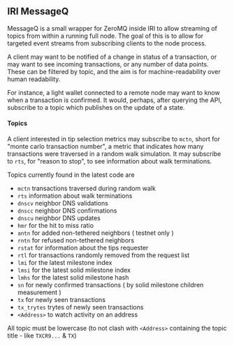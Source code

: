 ## IRI MessageQ

MessageQ is a small wrapper for ZeroMQ inside IRI to allow streaming 
of topics from within a running full node. The goal of this is to allow
for targeted event streams from subscribing clients to the node process.

A client may want to be notified of a change in status of a transaction,
or may want to see incoming transactions, or any number of data points.
These can be filtered by topic, and the aim is for machine-readability 
over human readability.

For instance, a light wallet connected to a remote node may want to know
when a transaction is confirmed. It would, perhaps, after querying the API,
subscribe to a topic which publishes on the update of a state.

#### Topics

A client interested in tip selection metrics may subscribe to `mctn`, short for
"monte carlo transaction number", a metric that indicates how many transactions
were traversed in a random walk simulation. It may subscribe to `rts`, for
"reason to stop", to see information about walk terminations.

Topics currently found in the latest code are
* `mctn` transactions traversed during random walk
* `rts` information about walk terminations
* `dnscv` neighbor DNS validations
* `dnscc` neighbor DNS confirmations
* `dnscu` neighbor DNS updates
* `hmr` for the hit to miss ratio
* `antn` for added non-tethered neighbors ( testnet only )
* `rntn` for refused non-tethered neighbors
* `rstat` for information about the tips requester
* `rtl` for transactions randomly removed from the request list
* `lmi` for the latest milestone index
* `lmsi` for the latest solid milestone index
* `lmhs` for the latest solid milestone hash
* `sn` for newly confirmed transactions ( by solid milestone children measurement )
* `tx` for newly seen transactions
* `tx_trytes` trytes of newly seen transactions
* `<Address>` to watch activity on an address

All topic must be lowercase (to not clash with `<Address>` containing the topic title - like `TXCR9...` & `TX`)
